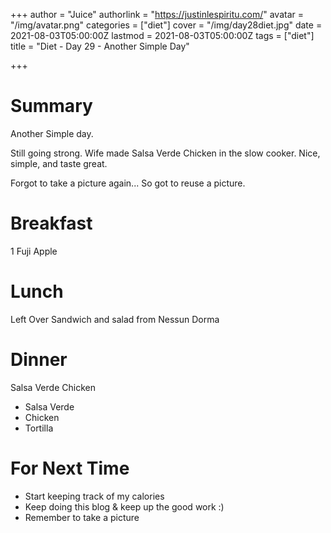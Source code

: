 +++
author = "Juice"
authorlink = "https://justinlespiritu.com/"
avatar = "/img/avatar.png"
categories = ["diet"]
cover = "/img/day28diet.jpg"
date = 2021-08-03T05:00:00Z
lastmod = 2021-08-03T05:00:00Z
tags = ["diet"]
title = "Diet - Day 29 - Another Simple Day"

+++
# Summary

Another Simple day.

Still going strong.  Wife made Salsa Verde Chicken in the slow cooker.  Nice, simple, and taste great.

Forgot to take a picture again...  So got to reuse a picture.

# Breakfast

1 Fuji Apple

# Lunch

Left Over Sandwich and salad from Nessun Dorma

# Dinner

Salsa Verde Chicken

* Salsa Verde
* Chicken
* Tortilla

# For Next Time

* Start keeping track of my calories
* Keep doing this blog & keep up the good work :)
* Remember to take a picture